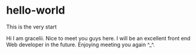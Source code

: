 # hello-world
This is the very start

Hi I am gracelii. 
Nice to meet you guys here. 
I will be an excellent front end Web developer in the future. 
Enjoying meeting you again ^_^.

